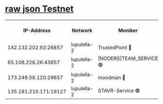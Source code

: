 [raw json Testnet](https://rpc-check.jaclalt.stavr.tech/jaclalt/rpc-jaclalt-result.json)
=

<table><tr><th>IP-Address</th><th>Network</th><th>Moniker</th><th>Latest Block Height</th><th>Earliest Block Height</th><th>Catching Up</th><th>Tx Index</th><th>Voting Power</th><th>Scan Time</th></tr><tr><td>142.132.202.92:26857</td><td>lupulella-2</td><td>TrustedPoint 🔴</td><td>7006938</td><td>6282001</td><td>False</td><td>off</td><td>400065</td><td>2024-03-08T06:13:58.054853978UTC</td></tr><tr><td>65.108.226.26:43657</td><td>lupulella-2</td><td>[NODERS]TEAM_SERVICE 🟢</td><td>7006938</td><td>6282001</td><td>False</td><td>on</td><td>0</td><td>2024-03-08T06:14:00.463615885UTC</td></tr><tr><td>173.249.56.120:29657</td><td>lupulella-2</td><td>moodman 🔴</td><td>7006938</td><td>6906938</td><td>False</td><td>off</td><td>1075134</td><td>2024-03-08T06:13:57.762331885UTC</td></tr><tr><td>135.181.210.171:19127</td><td>lupulella-2</td><td>STAVR-Service 🟢</td><td>7006936</td><td>7004001</td><td>False</td><td>on</td><td>0</td><td>2024-03-08T06:13:49.237005934UTC</td></tr></table>
